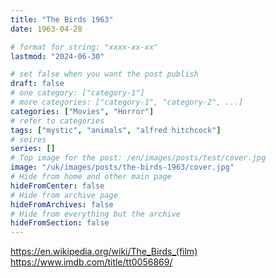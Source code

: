 ```yaml
---
title: "The Birds 1963"
date: 1963-04-28

# format for string: "xxxx-xx-xx"
lastmod: "2024-06-30"

# set false when you want the post publish
draft: false
# one category: ["category-1"]
# more categories: ["category-1", "category-2", ...]
categories: ["Movies", "Horror"]
# refer to categories
tags: ["mystic", "animals", "alfred hitchcock"]
# seires
series: []
# Top image for the post: /en/images/posts/test/cover.jpg
image: "/uk/images/posts/the-birds-1963/cover.jpg"
# Hide from home and other main page
hideFromCenter: false
# Hide from archive page
hideFromArchives: false
# Hide from everything but the archive
hideFromSection: false
---
```

https://en.wikipedia.org/wiki/The_Birds_(film)
https://www.imdb.com/title/tt0056869/
<!--more-->